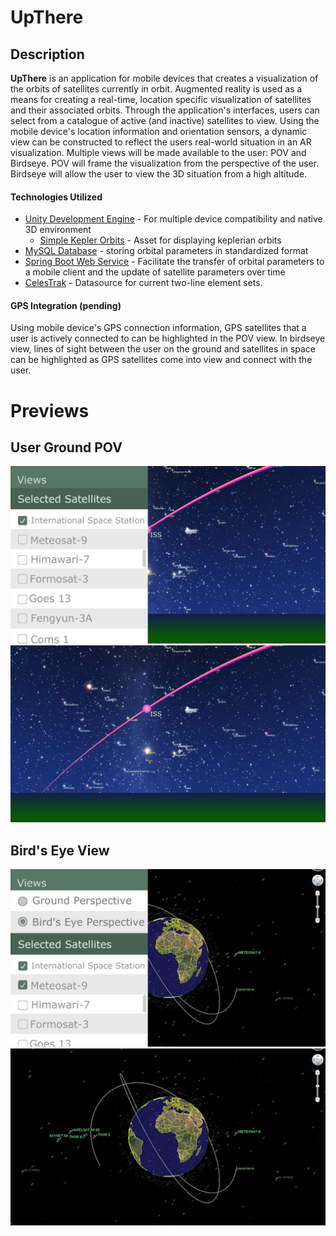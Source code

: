 # UpThere

## Description

__UpThere__ is an application for mobile devices that creates a visualization of the orbits of satellites currently in orbit. Augmented reality is used as a means for creating a real-time, location specific visualization of satellites and their associated orbits. Through the application's interfaces, users can select from a catalogue of active (and inactive) satellites to view. Using the mobile device's location information and orientation sensors, a dynamic view can be constructed to reflect the users real-world situation in an AR visualization. Multiple views will be made available to the user: POV and Birdseye. POV will frame the visualization from the perspective of the user. Birdseye will allow the user to view the 3D situation from a high altitude.
#### Technologies Utilized
* [Unity Development Engine](https://unity.com/) - For multiple device compatibility and native 3D environment
  * [Simple Kepler Orbits](https://assetstore.unity.com/packages/tools/physics/simple-kepler-orbits-97048) - Asset for displaying keplerian orbits
* [MySQL Database](https://mysql) - storing orbital parameters in standardized format
* [Spring Boot Web Service](https://spring.io/projects/spring-boot) - Facilitate the transfer of orbital parameters to a mobile client and the update of satellite parameters over time
* [CelesTrak](https://celestrak.com/NORAD/elements/) - Datasource for current two-line element sets.

#### GPS Integration (pending)
Using mobile device's GPS connection information, GPS satellites that a user is actively connected to can be highlighted in the POV view. In birdseye view, lines of sight between the user on the ground and satellites in space can be highlighted as GPS satellites come into view and connect with the user.

# Previews

## User Ground POV
![ground view with menus](https://github.com/calebPowell-oak/upthere/blob/master/images/povMenu.png "something")
![ground view](https://github.com/calebPowell-oak/upthere/blob/master/images/povNoMenu.png)
## Bird's Eye View
![birdeye view with menus](https://github.com/calebPowell-oak/upthere/blob/master/images/birdeyeMenu.png "something")
![birdeye view](https://github.com/calebPowell-oak/upthere/blob/master/images/birdeyeNoMenu.png "something")
